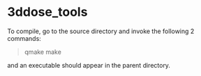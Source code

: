 # 3ddose_tools

To compile, go to the source directory and invoke the following 2 commands:

> qmake
> make

and an executable should appear in the parent directory.
